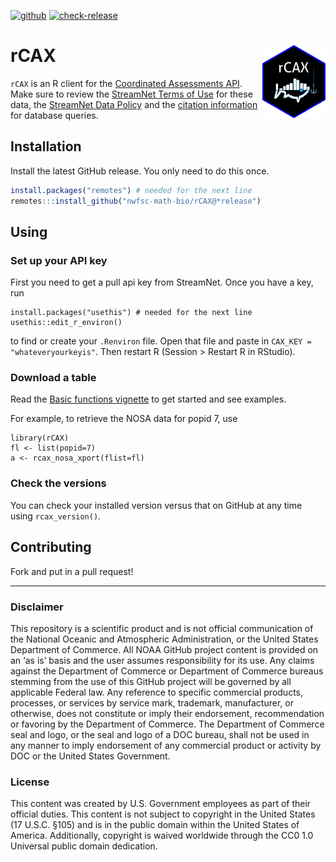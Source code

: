 [![github](https://img.shields.io/github/v/release/nwfsc-math-bio/rCAX?color=brightgreen&label=GitHub)](https://github.com/nwfsc-math-bio/rCAX/releases/latest)
[![check-release](https://github.com/nwfsc-math-bio/rCAX/actions/workflows/check-release.yaml/badge.svg)](https://github.com/nwfsc-math-bio/rCAX/actions/workflows/check-release.yaml)

rCAX <img src="man/figures/logo.png" align="right" width="20%" />
========

`rCAX` is an R client for the [Coordinated Assessments API](https://www.streamnet.org/resources/exchange-tools/rest-api-documentation/). Make sure to review the [StreamNet Terms of Use](https://nwfsc-math-bio.github.io/rCAX/articles/terms.html) for these data, the [StreamNet Data Policy](https://www.streamnet.org/resources/exchange-tools/data-agreements/) and the [citation information](https://www.streamnet.org/resources/citing-sn/) for database queries.

## Installation

Install the latest GitHub release. You only need to do this once.

```r
install.packages("remotes") # needed for the next line
remotes:::install_github("nwfsc-math-bio/rCAX@*release")
```

## Using

### Set up your API key

First you need to get a pull api key from StreamNet. Once you have a key, run 
```
install.packages("usethis") # needed for the next line
usethis::edit_r_environ()
```
to find or create your `.Renviron` file. Open that file and paste in `CAX_KEY = "whateveryourkeyis"`. Then restart R (Session > Restart R in RStudio).

### Download a table

Read the [Basic functions vignette](https://nwfsc-math-bio.github.io/rCAX/articles/basics.html) to get started and see examples.

For example, to retrieve the NOSA data for popid 7, use
```
library(rCAX)
fl <- list(popid=7)
a <- rcax_nosa_xport(flist=fl)
```

### Check the versions

You can check your installed version versus that on GitHub at any time using `rcax_version()`.


## Contributing

Fork and put in a pull request!

<hr>

### Disclaimer

This repository is a scientific product and is not official communication of the National Oceanic and Atmospheric Administration, or the United States Department of Commerce. All NOAA GitHub project content is provided on an ‘as is’ basis and the user assumes responsibility for its use. Any claims against the Department of Commerce or Department of Commerce bureaus stemming from the use of this GitHub project will be governed by all applicable Federal law. Any reference to specific commercial products, processes, or services by service mark, trademark, manufacturer, or otherwise, does not constitute or imply their endorsement, recommendation or favoring by the Department of Commerce. The Department of Commerce seal and logo, or the seal and logo of a DOC bureau, shall not be used in any manner to imply endorsement of any commercial product or activity by DOC or the United States Government.

### License

This content was created by U.S. Government employees as part of their official duties. This content is not subject to copyright in the United States (17 U.S.C. §105) and is in the public domain within the United States of America. Additionally, copyright is waived worldwide through the CC0 1.0 Universal public domain dedication.




